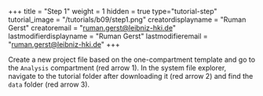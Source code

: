 +++
title = "Step 1"
weight = 1
hidden = true
type="tutorial-step"
tutorial_image = "/tutorials/b09/step1.png"
creatordisplayname = "Ruman Gerst"
creatoremail = "ruman.gerst@leibniz-hki.de"
lastmodifierdisplayname = "Ruman Gerst"
lastmodifieremail = "ruman.gerst@leibniz-hki.de"
+++

Create a new project file based on the one-compartment template and go to the `Analysis` compartment (red arrow 1). In the system file explorer, navigate to the tutorial folder after downloading it  (red arrow 2) and find the `data` folder (red arrow 3).